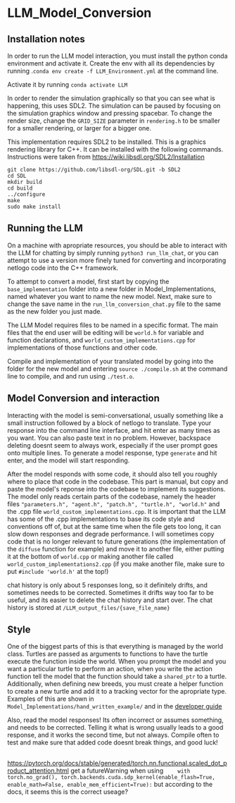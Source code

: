 # LLM_Model_Conversion
## Installation notes

In order to run the LLM model interaction, you must install the python conda environment and activate it. Create the env with all its dependencies by running .`conda env create -f LLM_Environment.yml` at the command line.

Activate it by running `conda activate LLM`


In order to render the simulation graphically so that you can see what is happening, this uses SDL2.
The simulation can be paused by focusing on the simulation graphics window and pressing spacebar.
To change the render size, change the `GRID_SIZE` parameter in `rendering.h` to be smaller for a smaller rendering, or larger for a bigger one.


This implementation requires SDL2 to be installed. This is a graphics rendering library for C++.
It can be installed with the following commands. Instructions were taken from https://wiki.libsdl.org/SDL2/Installation
```
git clone https://github.com/libsdl-org/SDL.git -b SDL2
cd SDL
mkdir build
cd build
../configure
make
sudo make install
```


## Running the LLM
On a machine with apropriate resources, you should be able to interact with the LLM for chatting by simply running `python3 run_llm_chat`, or you can attempt to use a version more finely tuned for converting and incorporating netlogo code into the C++ framework.

To attempt to convert a model, first start by copying the `base_implementation` folder into a new folder in Model_Implementations, named whatever you want to name the new model. 
Next, make sure to change the save name in the `run_llm_conversion_chat.py` file to the same as the new folder you just made.

The LLM Model requires files to be named in a specific format. The main files that the end user will be editing will be `world.h` for variable and function declarations, and `world_custom_implementations.cpp` for implementations of those functions and other code.

Compile and implementation of your translated model by going into the folder for the new model and entering  `source ./compile.sh` at the command line to compile, and and run using `./test.o`.

## Model Conversion and interaction
Interacting with the model is semi-conversational, usually something like a small instruction followed by a block of netlogo to translate. Type your response into the command line interface, and hit enter as many times as you want. You can also paste text in no problem. However, backspace deleting doesnt seem to always work, especially if the user prompt goes onto multiple lines.
To generate a model response, type `generate` and hit enter, and the model will start responding.

After the model responds with some code, it should also tell you roughly where to place that code in the codebase. This part is manual, but copy and paste the model's reponse into the codebase to implement its suggestions.
The model only reads certain parts of the codebase, namely the header files `"parameters.h", "agent.h", "patch.h", "turtle.h", "world.h"` and the .cpp file `world_custom_implementations.cpp`. 
It is important that the LLM has some of the .cpp implementations to base its code style and conventions off of, but at the same time when the file gets too long, it can slow down responses and degrade performance. I will sometimes copy code that is no longer relevant to future generations (the implementation of the `diffuse` function for example) and move it to another file, either putting it at the bottom of `world.cpp` or making another file called `world_custom_implementations2.cpp` (if you make another file, make sure to put `#include 'world.h'` at the top!)

chat history is only about 5 responses long, so it definitely drifts, and sometimes needs to be corrected. Sometimes it drifts way too far to be useful, and its easier to delete the chat history and start over. The chat history is stored at `/LLM_output_files/{save_file_name}`

## Style
One of the biggest parts of this is that everything is managed by the world class. Turtles are passed as arguments to functions to have the turtle execute the function inside the world. When you prompt the model and you want a particular turtle to perform an action, when you write the action function tell the model that the function should take a `shared_ptr` to a turtle.
Additionally, when defining new breeds, you must create a helper function to create a new turtle and add it to a tracking vector for the apropriate type. Examples of this are shown in `Model_Implementations/hand_written_example/` and in the [developer guide](https://github.com/An-Cockrell/LLM_Model_Conversion/blob/main/General_NetLogo_Framework/General_Netlogo_C%2B%2B/Developer_guide.md)

Also, read the model responses! Its often incorrect or assumes something, and needs to be corrected. Telling it what is wrong usually leads to a good response, and it works the second time, but not always.
Compile often to test and make sure that added code doesnt break things, and good luck!


##
https://pytorch.org/docs/stable/generated/torch.nn.functional.scaled_dot_product_attention.html
get a futureWarning when using 
`    with torch.no_grad(), torch.backends.cuda.sdp_kernel(enable_flash=True, enable_math=False, enable_mem_efficient=True):`
but according to the docs, it seems this is the correct useage?



